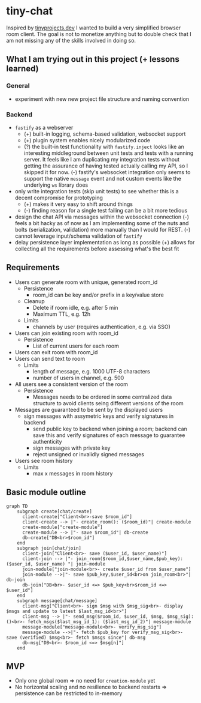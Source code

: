 # tiny-chat

Inspired by [tinyprojects.dev](https://tinyprojects.dev/) I wanted to build a very simplified browser room client. The goal is not to monetize anything but to double check that I am not missing any of the skills involved in doing so.

## What I am trying out in this project (+ lessons learned)

### General

- experiment with new new project file structure and naming convention

### Backend

- `fastify` as a webserver
  - (+) built-in logging, schema-based validation, websocket support
  - (+) plugin system enables nicely modularized code
  - (?) the built-in test functionality with `fastify.inject` looks like an interesting middleground between unit tests and tests with a running server. It feels like I am duplicating my integration tests without getting the assurance of having tested actually calling my API, so I skipped it for now.
    (-) fastify's websocket integration only seems to support the native `message` event and not custom events like the underlying `ws` library does
- only write integration tests (skip unit tests) to see whether this is a decent compromise for prototyping
  - (+) makes it very easy to shift around things
  - (-) finding reason for a single test failing can be a bit more tedious
- design the chat API via messages within the websocket connection
  (-) feels a bit hacky as of now as I am implementing some of the nuts and bolts (serialization, validation) more manually than I would for REST.
  (-) cannot leverage input/schema validation of `fastify`
- delay persistence layer implementation as long as possible
  (+) allows for collecting all the requirements before assessing what's the best fit

## Requirements

- Users can generate room with unique, generated room_id
  - Persistence
    - room_id can be key and/or prefix in a key/value store
  - Cleanup
    - Delete if room idle, e.g. after 5 min
    - Maximum TTL, e.g. 12h
  - Limits
    - channels by user (requires authentication, e.g. via SSO)
- Users can join existing room with room_id
  - Persistence
    - List of current users for each room
- Users can exit room with room_id
- Users can send text to room
  - Limits
    - length of message, e.g. 1000 UTF-8 characters
    - number of users in channel, e.g. 500
- All users see a consistent version of the room
  - Persistence
    - Messages needs to be ordered in some centralized data structure to avoid clients seing different versions of the room
- Messages are guaranteed to be sent by the displayed users
  - sign messages with assymetric keys and verify signatures in backend
    - send public key to backend when joining a room; backend can save this and verify signatures of each message to guarantee authenticity
    - sign messages with private key
    - reject unsigned or invalidly signed messages
- Users see room history
  - Limits
    - max x messages in room history

## Basic module outline

```mermaid
graph TD
    subgraph create[chat/create]
      client-create["Client<br>-save $room_id"]
      client-create --> |"- create_room(): ($room_id)"| create-module
      create-module["create-module"]
      create-module --> |"- save $room_id"| db-create
      db-create["DB<br>$room_id"]
    end
    subgraph join[chat/join]
      client-join["Client<br>- save ($user_id, $user_name)"]
      client-join --> |"- join_room($room_id,$user_name,$pub_key): ($user_id, $user_name) "| join-module
      join-module["join-module<br>- create $user_id from $user_name"]
      join-module -->|"- save $pub_key,$user_id<br>on join_room<br>"| db-join
      db-join["DB<br>- $user_id <=> $pub_key<br>$room_id <=> $user_id"]
    end
    subgraph message[chat/message]
      client-msg["Client<br>- sign $msg with $msg_sig<br>- display $msgs and update to latest $last_msg_id<br>"]
      client-msg --> |"- send_msg($room_id, $user_id, $msg, $msg_sig): ()<br>- fetch_msgs($last_msg_id_1): ($last_msg_id_2)"| message-module
      message-module["message-module<br>- verify_msg_sig"]
      message-module -->|"- fetch $pub_key for verify_msg_sig<br>- save (verified) $msg<br>- fetch $msgs since"| db-msg
      db-msg["DB<br>- $room_id <=> $msg[n]"]
    end
```

## MVP

- Only one global room => no need for `creation-module` yet
- No horizontal scaling and no resilience to backend restarts => persistence can be restricted to in-memory
